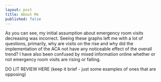 ```yaml
---
layout: post
title: About Me
published: false
---
```


As you can see, my initial assumption about emergency room visits decreasing was incorrect. Seeing these graphs left me with a lot of questions, primarily, why are visits on the rise and why did the implementation of the ACA not have any noticeable effect of the overall trend? I have also been confused by mixed information online whether or not emergency room visits are rising or falling.

DO LIT REVIEW HERE (keep it brief - just some examples of ones that are opposing)
